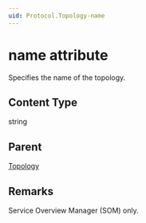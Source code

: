 ```yaml
---
uid: Protocol.Topology-name
---
```


# name attribute

Specifies the name of the topology.

## Content Type

string

## Parent

[Topology](xref:Protocol.Topology)

## Remarks

Service Overview Manager (SOM) only.
